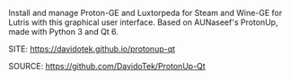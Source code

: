 
 Install and manage Proton-GE and Luxtorpeda for Steam and Wine-GE 
 for Lutris with this graphical user interface. Based on AUNaseef's 
 ProtonUp, made with Python 3 and Qt 6.
 
 SITE: https://davidotek.github.io/protonup-qt

 SOURCE: https://github.com/DavidoTek/ProtonUp-Qt
